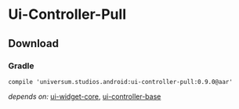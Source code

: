 Ui-Controller-Pull
===============

## Download ##

### Gradle ###

    compile 'universum.studios.android:ui-controller-pull:0.9.0@aar'

_depends on:_
[ui-widget-core](https://github.com/universum-studios/android_ui/tree/master/library-widget-core),
[ui-controller-base](https://github.com/universum-studios/android_ui/tree/master/library-controller-base)